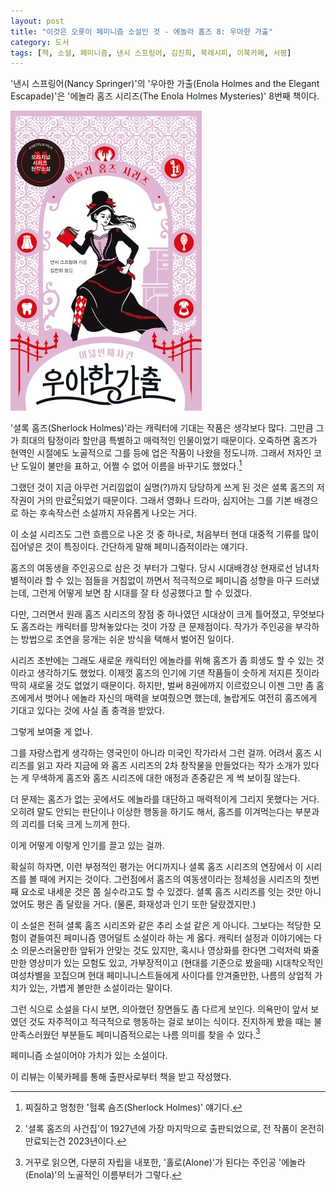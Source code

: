 ```yaml
---
layout: post
title: "이것은 오롯이 페미니즘 소설인 것 - 에놀라 홈즈 8: 우아한 가출"
category: 도서
tags: [책, 소설, 페미니즘, 낸시 스프링어, 김진희, 북레시피, 이북카페, 서평]
---
```


'낸시 스프링어(Nancy Springer)'의
'우아한 가출(Enola Holmes and the Elegant Escapade)'은
'에놀라 홈즈 시리즈(The Enola Holmes Mysteries)' 8번째 책이다.

![표지](/images/book/enola-holmes-8-the-elegant-escapade-book-h480.jpg)

'셜록 홈즈(Sherlock Holmes)'라는 캐릭터에 기대는 작품은 생각보다 많다.
그만큼 그가 희대의 탐정이라 할만큼 특별하고 매력적인 인물이었기 때문이다.
오죽하면 홈즈가 현역인 시절에도 노골적으로 그를 등에 업은 작품이 나왔을 정도니까.
그래서 저자인 코난 도일이 불만을 표하고, 어쩔 수 없어 이름을 바꾸기도 했었다.[^1]

[^1]: 찌질하고 멍청한 '헐록 숌즈(Sherlock Holmes)' 얘기다.

그랬던 것이 지금 아무런 거리낌없이 실명(?)까지 당당하게 쓰게 된 것은
셜록 홈즈의 저작권이 거의 만료[^2]되었기 때문이다.
그래서 영화나 드라마, 심지어는 그를 기본 배경으로 하는 후속작스런 소설까지 자유롭게 나오는 거다.

[^2]: '셜록 홈즈의 사건집'이 1927년에 가장 마지막으로 출판되었으로, 전 작품이 온전히 만료되는건 2023년이다.

이 소설 시리즈도 그런 흐름으로 나온 것 중 하나로,
처음부터 현대 대중적 기류를 많이 집어넣은 것이 특징이다.
간단하게 말해 페미니즘적이라는 얘기다.

홈즈의 여동생을 주인공으로 삼은 것 부터가 그렇다.
당시 시대배경상 현재로선 남녀차별적이라 할 수 있는 점들을 거침없이 까면서
적극적으로 페미니즘 성향을 마구 드러냈는데,
그런게 어떻게 보면 참 시대를 잘 타 성공했다고 할 수 있겠다.

다만, 그러면서 원래 홈즈 시리즈의 장점 중 하나였던 시대상이 크게 틀어졌고,
무엇보다도 홈즈라는 캐릭터를 망쳐놓았다는 것이 가장 큰 문제점이다.
작가가 주인공을 부각하는 방법으로 조연을 뭉개는 쉬운 방식을 택해서 벌어진 일이다.

시리즈 초반에는 그래도 새로운 캐릭터인 에놀라를 위해 홈즈가 좀 희생도 할 수 있는 것이라고 생각하기도 했었다.
이제껏 홈즈의 인기에 기댄 작품들이 숫하게 저지른 짓이라 딱히 새로울 것도 없었기 때문이다.
하지만, 벌써 8권에까지 이르렀으니 이젠 그만 좀 홈즈에게서 벗어나 에놀라 자신의 매력을 보여줬으면 했는데,
놀랍게도 여전히 홈즈에게 기대고 있다는 것에 사실 좀 충격을 받았다.

그렇게 보여줄 게 없나.

그를 자랑스럽게 생각하는 영국인이 아니라 미국인 작가라서 그런 걸까.
어려서 홈즈 시리즈를 읽고 자라
지금에 와 홈즈 시리즈의 2차 창작물을 만들었다는 작가 소개가 있다는 게 무색하게
홈즈와 홈즈 시리즈에 대한 애정과 존중같은 게 썩 보이질 않는다.

더 문제는 홈즈가 없는 곳에서도 에놀라를 대단하고 매력적이게 그리지 못했다는 거다.
오히려 말도 안되는 판단이나 이상한 행동을 하기도 해서,
홈즈를 이겨먹는다는 부분과의 괴리를 더욱 크게 느끼게 한다.

이게 어떻게 이렇게 인기를 끌고 있는 걸까.

확실히 하자면, 이런 부정적인 평가는 어디까지나 셜록 홈즈 시리즈의 연장에서 이 시리즈를 볼 때에 커지는 것이다.
그런점에서 홈즈의 여동생이라는 정체성을 시리즈의 첫번째 요소로 내세운 것은 쫌 실수라고도 할 수 있겠다.
셜록 홈즈 시리즈를 잇는 것만 아니었어도 평은 좀 달랐을 거다.
(물론, 화재성과 인기 또한 달랐겠지만.)

이 소설은 전혀 셜록 홈즈 시리즈와 같은 추리 소설 같은 게 아니다.
그보다는 적당한 모험이 곁들여진 페미니즘 영어덜트 소설이라 하는 게 옳다.
캐릭터 설정과 이야기에는 다소 의문스러울만한 앞뒤가 안맞는 것도 있지만,
혹시나 영상화를 한다면 그럭저럭 봐줄만한 영상미가 있는 모험도 있고,
가부장적이고 (현대를 기준으로 봤을때) 시대착오적인 여성차별을 꼬집으며
현대 페미니니스트들에게 사이다를 안겨줄만한,
나름의 상업적 가치가 있는,
가볍게 볼만한 소설이라는 말이다.

그런 식으로 소설을 다시 보면, 의아했던 장면들도 좀 다르게 보인다.
의욕만이 앞서 보였던 것도 자주적이고 적극적으로 행동하는 걸로 보이는 식이다.
진지하게 봤을 때는 불만족스러웠던 부분들도
페미니즘적으로는 나름 의미를 찾을 수 있다.[^3]

[^3]: 거꾸로 읽으면, 다분히 자립을 내포한, '홀로(Alone)'가 된다는 주인공 '에놀라(Enola)'의 노골적인 이름부터가 그렇다.

페미니즘 소설이어야 가치가 있는 소설이다.



<div class="im im-info">
이 리뷰는 이북카페를 통해 출판사로부터 책을 받고 작성했다.
</div>
